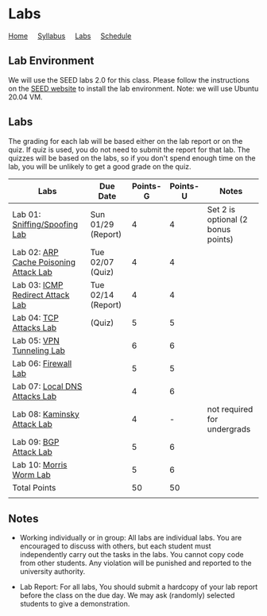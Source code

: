 # Labs

[Home](./index.md) &nbsp;&nbsp;&nbsp; [Syllabus](./syllabus.md)  &nbsp;&nbsp;&nbsp; [Labs](./labs.md) &nbsp;&nbsp;&nbsp; [Schedule](./schedule.md)

## Lab Environment

We will use the SEED labs 2.0 for this class. Please follow the instructions
on the [SEED website](https://seedsecuritylabs.org/labsetup.html) to install
the lab environment. Note: we will use Ubuntu 20.04 VM.

## Labs

The grading for each lab will be based either on the lab report or on the quiz.
If quiz is used, you do not need to submit the 
report for that lab. The quizzes will be based on the labs, so if you don't 
spend enough time on the lab, you will be unlikely to get a good grade on
the quiz.


| Labs   | Due Date | Points-G | Points-U | Notes |
| ---    | ---      | ---      | ---      | ---   |
| Lab 01: [Sniffing/Spoofing Lab](https://seedsecuritylabs.org/Labs_20.04/Networking/Sniffing_Spoofing/) | Sun 01/29 (Report) | 4 | 4 | Set 2 is optional (2 bonus points)
| Lab 02: [ARP Cache Poisoning Attack Lab](https://seedsecuritylabs.org/Labs_20.04/Networking/ARP_Attack) | Tue 02/07 (Quiz)   | 4 | 4 |
| Lab 03: [ICMP Redirect Attack Lab](https://seedsecuritylabs.org/Labs_20.04/Networking/ICMP_Redirect/) | Tue 02/14 (Report)  | 4 | 4 |
| Lab 04: [TCP Attacks Lab](https://seedsecuritylabs.org/Labs_20.04/Networking/TCP_Attacks/) |  (Quiz) | 5 | 5 |
| Lab 05: [VPN Tunneling Lab](https://seedsecuritylabs.org/Labs_20.04/Networking/VPN_Tunnel/) |  | 6 | 6 | 
| Lab 06: [Firewall Lab](https://seedsecuritylabs.org/Labs_20.04/Networking/Firewall/) |  | 5 | 5 |
| Lab 07: [Local DNS Attacks Lab](https://seedsecuritylabs.org/Labs_20.04/Networking/DNS/DNS_Local/)  | | 4 | 6 | 
| Lab 08: [Kaminsky Attack Lab](https://seedsecuritylabs.org/Labs_20.04/Networking/DNS/DNS_Remote/) | | 4 | - | not required for undergrads
| Lab 09: [BGP Attack Lab](https://seedsecuritylabs.org/Labs_20.04/Networking/BGP/BGP_Exploration_Attack/) | | 5 | 6  | 
| Lab 10: [Morris Worm Lab](https://seedsecuritylabs.org/Labs_20.04/Networking/Morris_Worm/) | | 5 |  6 |
| Total Points |   | 50 | 50  | 
|  |   |||

## Notes

 - Working individually or in group: All labs are individual labs. You are 
   encouraged to discuss with others, but each student must independently
   carry out the tasks in the labs. You cannot copy code from other students.
   Any violation will be punished and reported to the university authority.

 - Lab Report: For all labs, You should submit a hardcopy of your lab report
   before the class on the due day. We may ask (randomly) selected students to
   give a demonstration.
